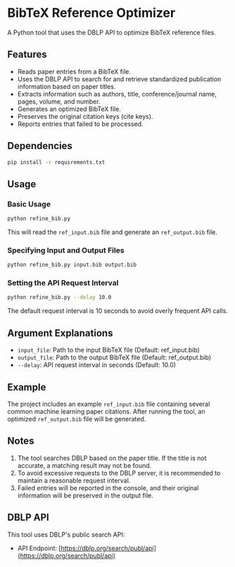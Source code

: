 # BibTeX Reference Optimizer

A Python tool that uses the DBLP API to optimize BibTeX reference files.

## Features

  - Reads paper entries from a BibTeX file.
  - Uses the DBLP API to search for and retrieve standardized publication information based on paper titles.
  - Extracts information such as authors, title, conference/journal name, pages, volume, and number.
  - Generates an optimized BibTeX file.
  - Preserves the original citation keys (cite keys).
  - Reports entries that failed to be processed.

## Dependencies

```bash
pip install -r requirements.txt
```

## Usage

### Basic Usage

```bash
python refine_bib.py
```

This will read the `ref_input.bib` file and generate an `ref_output.bib` file.

### Specifying Input and Output Files

```bash
python refine_bib.py input.bib output.bib
```

### Setting the API Request Interval

```bash
python refine_bib.py --delay 10.0
```

The default request interval is 10 seconds to avoid overly frequent API calls.

## Argument Explanations

  - `input_file`: Path to the input BibTeX file (Default: ref\_input.bib)
  - `output_file`: Path to the output BibTeX file (Default: ref\_output.bib)
  - `--delay`: API request interval in seconds (Default: 10.0)

## Example

The project includes an example `ref_input.bib` file containing several common machine learning paper citations. After running the tool, an optimized `ref_output.bib` file will be generated.

## Notes

1.  The tool searches DBLP based on the paper title. If the title is not accurate, a matching result may not be found.
2.  To avoid excessive requests to the DBLP server, it is recommended to maintain a reasonable request interval.
3.  Failed entries will be reported in the console, and their original information will be preserved in the output file.

## DBLP API

This tool uses DBLP's public search API:

  - API Endpoint: [https://dblp.org/search/publ/api](https://dblp.org/search/publ/api)
